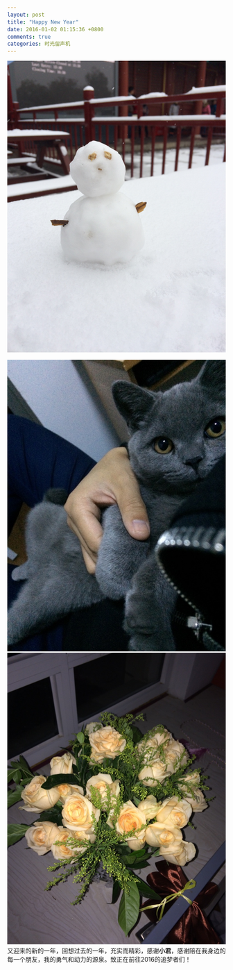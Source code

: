 ```yaml
---
layout: post
title: "Happy New Year"
date: 2016-01-02 01:15:36 +0800
comments: true
categories: 时光留声机
---
```


![小雪人](https://github.com/yangchao0033/yangchao0033.github.io/blob/source/source/images/ios/2016/1/IMG_1433.jpg?raw=true "小雪人")
<!--more-->
![zulan](https://github.com/yangchao0033/yangchao0033.github.io/blob/source/source/images/ios/2016/1/IMG_1049.jpg?raw=true "zulan")
![xiojun](https://github.com/yangchao0033/yangchao0033.github.io/blob/source/source/images/ios/2016/1/IMG_1358.jpg?raw=true "xiaojun")
　　又迎来的新的一年，回想过去的一年，充实而精彩，感谢**小君**，感谢陪在我身边的每一个朋友，我的勇气和动力的源泉。致正在前往2016的追梦者们！
